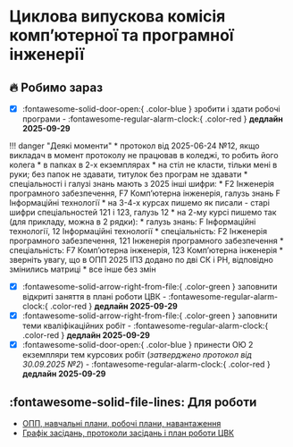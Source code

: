 # Циклова випускова комісія компʼютерної та програмної інженерії

## 🔥 Робимо зараз

- [x] :fontawesome-solid-door-open:{ .color-blue } зробити і здати робочі програми -
:fontawesome-regular-alarm-clock:{ .color-red } **дедлайн 2025-09-29**

!!! danger "Деякі моменти"
    * протокол від 2025-06-24 №12, якщо викладач в момент протоколу не працював в коледжі, то робить його колега
    * в папках в 2-х екземплярах
    * на стіл не класти, тільки мені в руки; без папок не здавати, титулок без програм не здавати
    * спеціальності і галузі знань мають з 2025 інші шифри:
        * F2 Інженерія програмного забезпечення, F7 Компʼютерна інженерія, галузь знань F Інформаційні технології
        * на 3-4-х курсах пишемо як писали - старі шифри спеціальностей 121 і 123, галузь 12
        * на 2-му курсі пишемо так (для прикладу, можна в 2 рядки):
            * галузь знань: F Інформаційні технології, 12 Інформаційні технології
            * спеціальність: F2 Інженерія програмного забезпечення, 121 Інженерія програмного забезпечення
            * спеціальність: F7 Компʼютерна інженерія, 123 Компʼютерна інженерія
    * зверніть увагу, що в ОПП 2025 ІПЗ додано по дві СК і РН, відповідно змінились матриці
    * все інше без змін

- [x] :fontawesome-solid-arrow-right-from-file:{ .color-green } заповнити відкриті заняття в плані роботи ЦВК - :fontawesome-regular-alarm-clock:{ .color-red } **дедлайн 2025-09-29**
- [x] :fontawesome-solid-arrow-right-from-file:{ .color-green } заповнити теми кваліфікаційних робіт - :fontawesome-regular-alarm-clock:{ .color-red } **дедлайн 2025-09-29**
- [x] :fontawesome-solid-door-open:{ .color-blue } принести ОЮ 2 екземпляри тем курсових робіт (*затверджено протокол від 30.09.2025 №2*) - :fontawesome-regular-alarm-clock:{ .color-red } **дедлайн 2025-09-29**

## :fontawesome-solid-file-lines: Для роботи

- [ОПП, навчальні плани, робочі плани, навантаження](pages/opp.md)
- [Графік засідань, протоколи засідань і план роботи ЦВК](pages/prot.md)
